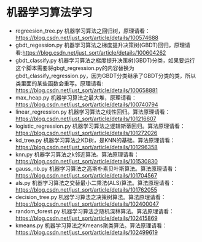 # 机器学习算法学习

- regreesion_tree.py 机器学习算法之回归树，原理请看：https://blog.csdn.net/just_sort/article/details/100574688
- gbdt_regession.py 机器学习算法之梯度提升决策树(GBDT)回归，原理请看:https://blog.csdn.net/just_sort/article/details/100604262
- gbdt_classify.py 机器学习算法之梯度提升决策树(GBDT)分类，如果要运行这个脚本需要将gbgt_regression.py的内容替换为gbdt_classify_regression.py，因为GBDT分类继承了GBDT分类的类，所以类里面的某些函数会重写。原理请看: https://blog.csdn.net/just_sort/article/details/100658881
- max_heap.py 机器学习算法之最大堆，原理请看：https://blog.csdn.net/just_sort/article/details/100740794
- linear_regression.py 机器学习算法之线性回归。算法原理请看：https://blog.csdn.net/just_sort/article/details/101216607
- logistic_regression.py 机器学习算法之逻辑斯蒂回归。算法原理请看：https://blog.csdn.net/just_sort/article/details/101272026
- kd_tree.py 机器学习算法之KD树，是KNN的基础。算法原理请看：https://blog.csdn.net/just_sort/article/details/101296358
- knn.py 机器学习算法之k邻近算法。算法原理请看：https://blog.csdn.net/just_sort/article/details/101530830
- gauss_nb.py 机器学习算法之高斯朴素贝叶斯算法。算法原理请看：https://blog.csdn.net/just_sort/article/details/101704567
- als.py 机器学习算法之交替最小二乘法(ALS)算法。算法原理请看：https://blog.csdn.net/just_sort/article/details/101762055
- decision_tree.py 机器学习算法之决策树算法。算法原理请看：https://blog.csdn.net/just_sort/article/details/102400047
- random_forest.py 机器学习算法之随机深林算法。算法原理请看：https://blog.csdn.net/just_sort/article/details/102415869
- kmeans.py 机器学习算法之Kmeans聚类算法。算法原理请看：https://blog.csdn.net/just_sort/article/details/102499619


